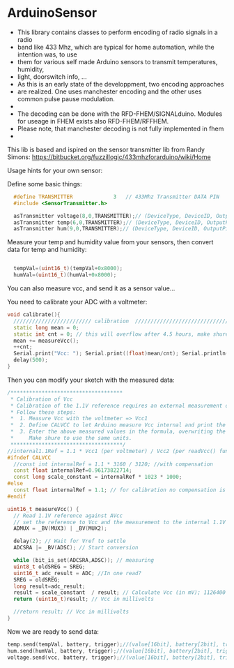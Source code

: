 # ArduinoSensor

*   This library contains classes to perform encoding of radio signals in a radio 
*   band like 433 Mhz, which are typical for home automation, while the intention was, to use
*   them for various self made Arduino sensors to transmit temperatures, humidity,
*   light, doorswitch info, ...
*   As this is an early state of the developpment, two encoding approaches
*   are realized. One uses manchester encoding and the other uses common pulse pause modulation.
* 
*   The decoding can be done with the RFD-FHEM/SIGNALduino. Modules for useage in FHEM exists also RFD-FHEM/RFFHEM.
*   Please note, that manchester decoding is not fully implemented in fhem
*   

This lib is based and ispired on the sensor transmitter lib from Randy Simons:
https://bitbucket.org/fuzzillogic/433mhzforarduino/wiki/Home


Usage hints for your own sensor:

Define some basic things:
```c++
  #define TRANSMITTER             3   // 433Mhz Transmitter DATA PIN
  #include <SensorTransmitter.h>

  asTransmitter voltage(8,0,TRANSMITTER);// (DeviceType, DeviceID, OutputPin)
  asTransmitter temp(6,0,TRANSMITTER);// (DeviceType, DeviceID, OutputPin)
  asTransmitter hum(9,0,TRANSMITTER);// (DeviceType, DeviceID, OutputPin)
```


Measure your temp and humidity value from your sensors, then convert data for temp and humidity:

```c++

  tempVal=(uint16_t)(tempVal+0x8000);
  humVal=(uint16_t)(humVal+0x8000);
```

  
You can also measure vcc, and send it as a sensor value...

You need to calibrate your ADC with a voltmeter:
```c++
void calibrate(){
  ///////////////////////// calibration  ///////////////////////////////////////////
  static long mean = 0;
  static int cnt = 0; // this will overflow after 4.5 hours, make shure you take your measurement before ;-)
  mean += measureVcc();
  ++cnt;
  Serial.print("Vcc: "); Serial.print((float)mean/cnt); Serial.println("mV");
  delay(500);
}
```
Then you can modify your sketch with the measured data:

```c++
/************************************
 * Calibration of Vcc
 * Calibration of the 1.1V reference requires an external measurement of Vcc with a voltmeter, for example.
 * Follow these steps:
 *  1. Measure Vcc with the voltmeter => Vcc1
 *  2. Define CALVCC to let Arduino measure Vcc internal and print the result to Serial
 *  3. Enter the above measured values in the formula, overwriting the default values
 *     Make shure to use the same units.
 ************************************/
//internal1.1Ref = 1.1 * Vcc1 (per voltmeter) / Vcc2 (per readVcc() function)
#ifndef CALVCC
  //const int internalRef = 1.1 * 3160 / 3120; //with compensation
  const float internalRef=0.96173822714;
  const long scale_constant = internalRef * 1023 * 1000;
#else
  const float internalRef = 1.1; // for calibration no compensation is required
#endif

uint16_t measureVcc() {
  // Read 1.1V reference against AVcc
  // set the reference to Vcc and the measurement to the internal 1.1V reference
  ADMUX = _BV(MUX3) | _BV(MUX2);

  delay(2); // Wait for Vref to settle
  ADCSRA |= _BV(ADSC); // Start conversion

  while (bit_is_set(ADCSRA,ADSC)); // measuring
  uint8_t oldSREG = SREG;
  uint16_t adc_result = ADC; //In one read?
  SREG = oldSREG;
  long result=adc_result;
  result = scale_constant  / result; // Calculate Vcc (in mV); 1126400 = 1.1*1024*1000
  return (uint16_t)result; // Vcc in millivolts

  //return result; // Vcc in millivolts
}
```

Now we are ready to send data:
```c++
temp.send(tempVal, battery, trigger);//(value[16bit], battery[2bit], trigger[1bit])
hum.send(humVal, battery, trigger);//(value[16bit], battery[2bit], trigger[1bit])
voltage.send(vcc, battery, trigger);//(value[16bit], battery[2bit], trigger[1bit])
```
